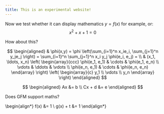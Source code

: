 ```yaml
---
title: This is an experimental website!
---
```


Now we test whether it can display mathematics $y = f(x)$ for example, or:
$$
x^2 + x + 1 = 0
$$

How about this?

$$
\begin{aligned}
  & \phi(x,y) = \phi \left(\sum_{i=1}^n x_ie_i, \sum_{j=1}^n y_je_j \right)
  = \sum_{i=1}^n \sum_{j=1}^n x_i y_j \phi(e_i, e_j) = \\
  & (x_1, \ldots, x_n) \left( \begin{array}{ccc}
      \phi(e_1, e_1) & \cdots & \phi(e_1, e_n) \\
      \vdots & \ddots & \vdots \\
      \phi(e_n, e_1) & \cdots & \phi(e_n, e_n)
    \end{array} \right)
  \left( \begin{array}{c}
      y_1 \\
      \vdots \\
      y_n
    \end{array} \right)
\end{aligned}
$$

$$
\begin{aligned}
  Ax &= b
  \\
  Cx + d &= e
\end{aligned}
$$

Does GFM support maths?

\begin{align*}
  f(x) &= 1
  \\
  g(x) + t &= 1
\end{align*}
